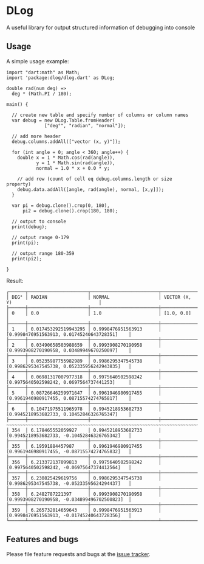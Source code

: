 # DLog

A useful library for output structured information of debugging into console

## Usage

A simple usage example:

    import "dart:math" as Math;
    import 'package:dlog/dlog.dart' as DLog;
    
    double rad(num deg) =>
      deg * (Math.PI / 180);
    
    main() {
    
      // create new table and specify number of columns or column names
      var debug = new DLog.Table.fromHeader(
                  ["deg°", "radian", "normal"]);
    
      // add more header
      debug.columns.addAll(["vector (x, y)"]);
    
      for (int angle = 0; angle < 360; angle++) {
        double x = 1 * Math.cos(rad(angle)),
               y = 1 * Math.sin(rad(angle)),
               normal = 1.0 * x + 0.0 * y;
    
        // add row (count of cell eq debug.columns.length or size property)
        debug.data.addAll([angle, rad(angle), normal, [x,y]]);
      }
    
      var pi = debug.clone().crop(0, 180),
          pi2 = debug.clone().crop(180, 180);
    
      // output to console
      print(debug);
    
      // output range 0-179
      print(pi);
    
      // output range 180-359
      print(pi2);
    
    }

Result:

    ┌──────┬──────────────────────┬─────────────────────────┬──────────────────────────────────────────────┐
    │ DEG° │ RADIAN               │ NORMAL                  │ VECTOR (X, Y)                                │
    ├──────┼──────────────────────┼─────────────────────────┼──────────────────────────────────────────────┤
    │ 0    │ 0.0                  │ 1.0                     │ [1.0, 0.0]                                   │
    ├──────┼──────────────────────┼─────────────────────────┼──────────────────────────────────────────────┤
    │ 1    │ 0.017453292519943295 │ 0.9998476951563913      │ [0.9998476951563913, 0.01745240643728351]    │
    ├──────┼──────────────────────┼─────────────────────────┼──────────────────────────────────────────────┤
    │ 2    │ 0.03490658503988659  │ 0.9993908270190958      │ [0.9993908270190958, 0.03489949670250097]    │
    ├──────┼──────────────────────┼─────────────────────────┼──────────────────────────────────────────────┤
    │ 3    │ 0.05235987755982989  │ 0.9986295347545738      │ [0.9986295347545738, 0.052335956242943835]   │
    ├──────┼──────────────────────┼─────────────────────────┼──────────────────────────────────────────────┤
    │ 4    │ 0.06981317007977318  │ 0.9975640502598242      │ [0.9975640502598242, 0.0697564737441253]     │
    ├──────┼──────────────────────┼─────────────────────────┼──────────────────────────────────────────────┤
    │ 5    │ 0.08726646259971647  │ 0.9961946980917455      │ [0.9961946980917455, 0.08715574274765817]    │
    ├──────┼──────────────────────┼─────────────────────────┼──────────────────────────────────────────────┤
    │ 6    │ 0.10471975511965978  │ 0.9945218953682733      │ [0.9945218953682733, 0.10452846326765347]    │
    ├──────┼──────────────────────┼─────────────────────────┼──────────────────────────────────────────────┤
    ~~~~~~~~~~~~~~~~~~~~~~~~~~~~~~~~~~~~~~~~~~~~~~~~~~~~~~~~~~~~~~~~~~~~~~~~~~~~~~~~~~~~~~~~~~~~~~~~~~~~~~~~
    │ 354  │ 6.178465552059927    │ 0.9945218953682733      │ [0.9945218953682733, -0.10452846326765342]   │
    ├──────┼──────────────────────┼─────────────────────────┼──────────────────────────────────────────────┤
    │ 355  │ 6.19591884457987     │ 0.9961946980917455      │ [0.9961946980917455, -0.08715574274765832]   │
    ├──────┼──────────────────────┼─────────────────────────┼──────────────────────────────────────────────┤
    │ 356  │ 6.213372137099813    │ 0.9975640502598242      │ [0.9975640502598242, -0.06975647374412564]   │
    ├──────┼──────────────────────┼─────────────────────────┼──────────────────────────────────────────────┤
    │ 357  │ 6.230825429619756    │ 0.9986295347545738      │ [0.9986295347545738, -0.05233595624294437]   │
    ├──────┼──────────────────────┼─────────────────────────┼──────────────────────────────────────────────┤
    │ 358  │ 6.2482787221397      │ 0.9993908270190958      │ [0.9993908270190958, -0.034899496702500823]  │
    ├──────┼──────────────────────┼─────────────────────────┼──────────────────────────────────────────────┤
    │ 359  │ 6.265732014659643    │ 0.9998476951563913      │ [0.9998476951563913, -0.01745240643728356]   │
    └──────┴──────────────────────┴─────────────────────────┴──────────────────────────────────────────────┘

## Features and bugs

Please file feature requests and bugs at the [issue tracker][tracker].

[tracker]: https://github.com/vdakalov/DLog
